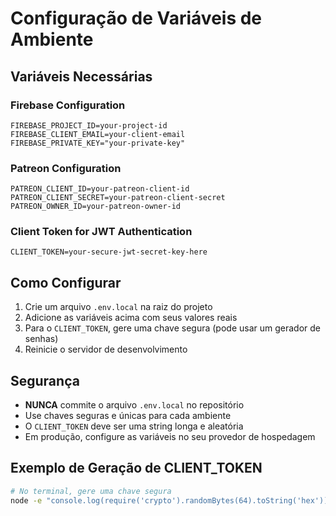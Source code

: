 # Configuração de Variáveis de Ambiente

## Variáveis Necessárias

### Firebase Configuration
```env
FIREBASE_PROJECT_ID=your-project-id
FIREBASE_CLIENT_EMAIL=your-client-email
FIREBASE_PRIVATE_KEY="your-private-key"
```

### Patreon Configuration
```env
PATREON_CLIENT_ID=your-patreon-client-id
PATREON_CLIENT_SECRET=your-patreon-client-secret
PATREON_OWNER_ID=your-patreon-owner-id
```

### Client Token for JWT Authentication
```env
CLIENT_TOKEN=your-secure-jwt-secret-key-here
```

## Como Configurar

1. Crie um arquivo `.env.local` na raiz do projeto
2. Adicione as variáveis acima com seus valores reais
3. Para o `CLIENT_TOKEN`, gere uma chave segura (pode usar um gerador de senhas)
4. Reinicie o servidor de desenvolvimento

## Segurança

- **NUNCA** commite o arquivo `.env.local` no repositório
- Use chaves seguras e únicas para cada ambiente
- O `CLIENT_TOKEN` deve ser uma string longa e aleatória
- Em produção, configure as variáveis no seu provedor de hospedagem

## Exemplo de Geração de CLIENT_TOKEN

```bash
# No terminal, gere uma chave segura
node -e "console.log(require('crypto').randomBytes(64).toString('hex'))"
``` 